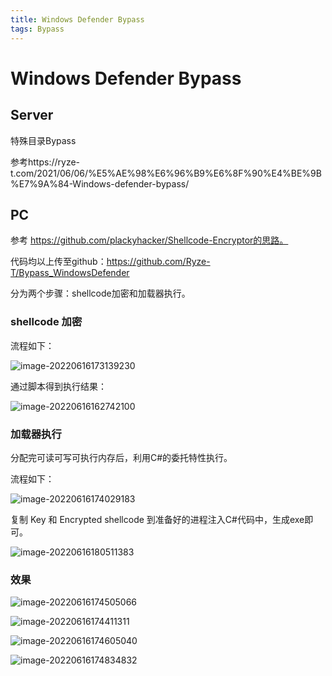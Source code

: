 ```yaml
---
title: Windows Defender Bypass
tags: Bypass
---
```


# Windows Defender Bypass

## Server 

特殊目录Bypass

参考https://ryze-t.com/2021/06/06/%E5%AE%98%E6%96%B9%E6%8F%90%E4%BE%9B%E7%9A%84-Windows-defender-bypass/

## PC

参考 https://github.com/plackyhacker/Shellcode-Encryptor的思路。

代码均以上传至github：https://github.com/Ryze-T/Bypass_WindowsDefender

分为两个步骤：shellcode加密和加载器执行。

### shellcode 加密

流程如下：

![image-20220616173139230](https://ryze-1258886299.cos.ap-beijing.myqcloud.com/image-20220616173139230.png)

通过脚本得到执行结果：

![image-20220616162742100](https://ryze-1258886299.cos.ap-beijing.myqcloud.com/image-20220616162742100.png)

### 加载器执行

分配完可读可写可执行内存后，利用C#的委托特性执行。

流程如下：

![image-20220616174029183](https://ryze-1258886299.cos.ap-beijing.myqcloud.com/image-20220616174029183.png)

复制 Key 和 Encrypted shellcode 到准备好的进程注入C#代码中，生成exe即可。

![image-20220616180511383](https://ryze-1258886299.cos.ap-beijing.myqcloud.com/20220616180511.png)

### 效果

![image-20220616174505066](https://ryze-1258886299.cos.ap-beijing.myqcloud.com/image-20220616174505066.png)

![image-20220616174411311](https://ryze-1258886299.cos.ap-beijing.myqcloud.com/image-20220616174411311.png)

![image-20220616174605040](https://ryze-1258886299.cos.ap-beijing.myqcloud.com/image-20220616174605040.png)

![image-20220616174834832](https://ryze-1258886299.cos.ap-beijing.myqcloud.com/image-20220616174834832.png)

